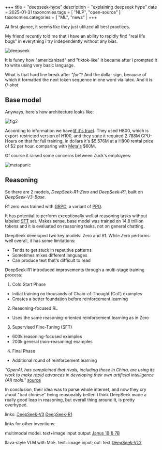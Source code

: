 +++
title = "deepseek-hype"
description = "explaining deepseek hype"
date = 2025-01-31
taxonomies.tags = [
    "NLP",
    "open-source"
]
taxonomies.categories = [
    "ML",
    "news"
]
+++

At first glance, it seems like they just utilized all best practices.

My friend recently told me that i have an ability to rapidly find "real life bugs" in everything i try independently without any bias.

![deepseek](https://bear-images.sfo2.cdn.digitaloceanspaces.com/paxamans/deepseek-1.png)

It is funny how "americanized" and "tiktok-like" it became after i prompted it to write using very basic language.

What is that hard line break after *"for"*? And the dollar sign, because of which it formatted the next token sequence in one word via latex. And it is *0-shot*

## Base model
Anyways, here's how architecture looks like:

![fig2](https://substackcdn.com/image/fetch/f_auto,q_auto:good,fl_progressive:steep/https%3A%2F%2Fsubstack-post-media.s3.amazonaws.com%2Fpublic%2Fimages%2Fea1c5554-749c-4e8f-990a-6e110011907f_861x755.png)

According to information we have([if it's true](https://hackaday.com/2025/01/27/new-open-source-deepseek-v3-language-model-making-waves)). They used H800, which is export-restricted version of H100, and they state it required 2.788M GPU-Hours on that for full training, in dollars it's \$5.576M at a H800 rental price of \$2 per hour. comparing with [Meta's](https://x.com/_LouiePeters/status/1816443587053092917?lang=en) \$60M.

Of course it raised some concerns between Zuck's employees:

![metapanic](https://bear-images.sfo2.cdn.digitaloceanspaces.com/paxamans/metapanic.jpg)

## Reasoning

So there are 2 models, *DeepSeek-R1-Zero* and *DeepSeek-R1*, built on *DeepSeek-V3-Base*.

R1 zero was trained with [GRPO](https://arxiv.org/pdf/2402.03300), a variant of [PPO](https://en.wikipedia.org/wiki/Proximal_policy_optimization).

It has potential to perform exceptionally well at reasoning tasks without labeled [SFT](https://huggingface.co/docs/trl/main/en/sft_trainer) set. Makes sense, base model was trained on 14.8 trillion tokens and it is evaluated on reasoning tasks, not on general chatting.

DeepSeek developed two key models: Zero and R1. While Zero performs well overall, it has some limitations:
- Tends to get stuck in repetitive patterns
- Sometimes mixes different languages
- Can produce text that's difficult to read

DeepSeek-R1 introduced improvements through a multi-stage training process:

1. Cold Start Phase
- Initial training on thousands of Chain-of-Thought (CoT) examples
- Creates a better foundation before reinforcement learning

2. Reasoning-focused RL
- Uses the same reasoning-oriented reinforcement learning as in Zero

3. Supervised Fine-Tuning (SFT)
- 600k reasoning-focused examples
- 200k general (non-reasoning) examples

4. Final Phase
- Additional round of reinforcement learning

*"OpenAI, has complained that rivals, including those in China, are using its work to make rapid advances in developing their own artificial intelligence (AI) tools."*
[source](https://www.bbc.co.uk/news/articles/c9vm1m8wpr9o.amp)

In conclusion, their idea was to parse whole internet, and now they cry about "bad chinese" being reasonably better. I think DeepSeek made a really good leap in reasoning, but overall thing around it, is pretty overhyped.

links:
[DeepSeek-V3](https://github.com/deepseek-ai/DeepSeek-V3/blob/main/DeepSeek_V3.pdf) 
[DeepSeek-R1](https://github.com/deepseek-ai/DeepSeek-R1/blob/main/DeepSeek_R1.pdf)

links for other inventions:

multimodal model. text+image input output [Janus 1B & 7B](https://github.com/deepseek-ai/Janus/blob/main/janus_pro_tech_report.pdf)

llava-style VLM with MoE. text+image input; out: text [DeepSeek-VL2](https://github.com/deepseek-ai/DeepSeek-VL2/blob/main/DeepSeek_VL2_paper.pdf)
